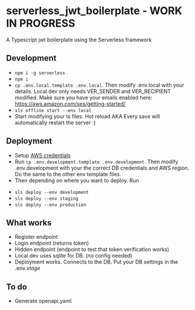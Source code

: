 # serverless_jwt_boilerplate - WORK IN PROGRESS

A Typescript jwt boilerplate using the Serverless framework

## Development

- `npm i -g serverless`
- `npm i`
- `cp .env.local.template .env.local`. Then modify .env.local with your details. Local dev only needs VER_SENDER and VER_RECIPIENT modified. Make sure you have your emails enabled here: https://aws.amazon.com/ses/getting-started/
- `sls offline start --env local`
- Start modifying your ts files. Hot reload AKA Every save will automatically restart the server :)

## Deployment

- Setup [AWS credentials](https://docs.aws.amazon.com/sdk-for-java/v1/developer-guide/setup-credentials.html)
- Run `cp .env.development.template .env.development`. Then modify .env.development with your the correct DB credentials and AWS region. Do the same to the other env template files.
- Then depending on where you want to deploy. Run

* `sls deploy --env development`
* `sls deploy --env staging`
* `sls deploy --env production`

## What works

- Register endpoint
- Login endpoint (returns token)
- Hidden endpoint (endpoint to test that token verification works)
- Local dev uses sqlite for DB. (no config needed)
- Deployment works. Connects to the DB. Put your DB settings in the .env._stage_

## To do

- Generate openapi.yaml
